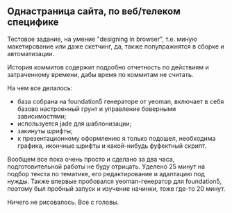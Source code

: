 ## Однастраница сайта,  по веб/телеком специфике

Тестовое задание, на умение "designing in browser", т.е. миную макетирование или даже скетчинг, да, также попупражнятся в сборке и автоматизации.

История коммитов содержит подробно отчетность по действиям и затраченному времени, дабы время по  коммитам не считать.

На чем все делалось:

* база собрана на foundation5 генераторе от yeoman, включает в себя базово настроенный грунт и управление боверными зависимостями;
* используется jade для шаблонизации;
* закинуты шрифты;
* к презентационному оформлению я только подошел, необходима графика, икончные шрифты и какой-нибудь фуфектный скрипт.

Вообщем все пока очень просто и сделано за два часа, подготовительной работы не буду отрицать. Уделено 25 минут на подбор текста по тематике, его редактирование и адаптацию под нужды. Также впервые пробовался yeoman-генератор для foundation5, поэтому был пробный запуск и изучение начинки, тоже где-то 20 минут.

Ничего не рисовалось. Все с головы.